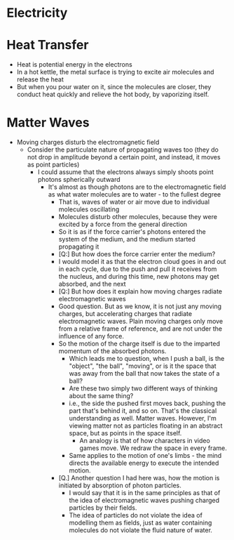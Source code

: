 # Electricity

# Heat Transfer
- Heat is potential energy in the electrons
- In a hot kettle, the metal surface is trying to excite air molecules and release the heat
- But when you pour water on it, since the molecules are closer, they conduct heat quickly and relieve the hot body, by vaporizing itself.
# Matter Waves
- Moving charges disturb the electromagnetic field
	- Consider the particulate nature of propagating waves too (they do not drop in amplitude beyond a certain point, and instead, it moves as point particles)
		- I could assume that the electrons always simply shoots point photons spherically outward
			- It's almost as though photons are to the electromagnetic field as what water molecules are to water - to the fullest degree
				- That is, waves of water or air move due to individual molecules oscillating
				- Molecules disturb other molecules, because they were excited by a force from the general direction
				- So it is as if the force carrier's photons entered the system of the medium, and the medium started propagating it
				- [Q:] But how does the force carrier enter the medium?
				- I would model it as that the electron cloud goes in and out in each cycle, due to the push and pull it receives from the nucleus, and during this time, new photons may get absorbed, and the next 
				- [Q:] But how does it explain how moving charges radiate electromagnetic waves
				- Good question. But as we know, it is not just any moving charges, but accelerating charges that radiate electromagnetic waves. Plain moving charges only move from a relative frame of reference, and are not under the influence of any force.
				- So the motion of the charge itself is due to the imparted momentum of the absorbed photons.
					- Which leads me to question, when I push a ball, is the "object", "the ball", "moving", or is it the space that was away from the ball that now takes the state of a ball?
					- Are these two simply two different ways of thinking about the same thing?
					- i.e., the side the pushed first moves back, pushing the part that's behind it, and so on. That's the classical understanding as well. Matter waves. However, I'm viewing matter not as particles floating in an abstract space, but as points in the space itself.
						- An analogy is that of how characters in video games move. We redraw the space in every frame.
					- Same applies to the motion of one's limbs - the mind directs the available energy to execute the intended motion.
				- [Q.] Another question I had here was, how the motion is initiated by absorption of photon particles.
					- I would say that it is in the same principles as that of the idea of electromagnetic waves pushing charged particles by their fields.
					- The idea of particles do not violate the idea of modelling them as fields, just as water containing molecules do not violate the fluid nature of water.